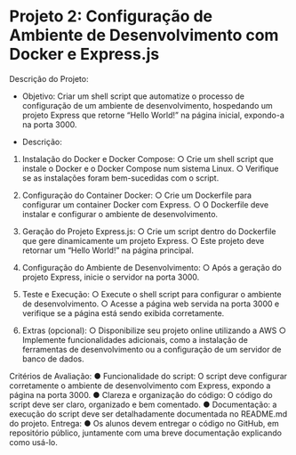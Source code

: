 # Projeto 2: Configuração de Ambiente de Desenvolvimento com Docker e Express.js

Descrição do Projeto:

* Objetivo: Criar um shell script que automatize o processo de configuração de um ambiente
de desenvolvimento, hospedando um projeto Express que retorne “Hello World!” na página
inicial, expondo-a na porta 3000.

* Descrição:

1. Instalação do Docker e Docker Compose:
○ Crie um shell script que instale o Docker e o Docker Compose num sistema
Linux.
○ Verifique se as instalações foram bem-sucedidas com o script.
2. Configuração do Container Docker:
○ Crie um Dockerfile para configurar um container Docker com Express.
○ O Dockerfile deve instalar e configurar o ambiente de desenvolvimento.
3. Geração do Projeto Express.js:
○ Crie um script dentro do Dockerfile que gere dinamicamente um projeto
Express.
○ Este projeto deve retornar um “Hello World!” na página principal.
4. Configuração do Ambiente de Desenvolvimento:
○ Após a geração do projeto Express, inicie o servidor na porta 3000.
5. Teste e Execução:
○ Execute o shell script para configurar o ambiente de desenvolvimento.
○ Acesse a página web servida na porta 3000 e verifique se a página está
sendo exibida corretamente.

6. Extras (opcional):
○ Disponibilize seu projeto online utilizando a AWS
○ Implemente funcionalidades adicionais, como a instalação de ferramentas de
desenvolvimento ou a configuração de um servidor de banco de dados.

Critérios de Avaliação:
● Funcionalidade do script: O script deve configurar corretamente o ambiente de
desenvolvimento com Express, expondo a página na porta 3000.
● Clareza e organização do código: O código do script deve ser claro, organizado e
bem comentado.
● Documentação: a execução do script deve ser detalhadamente documentada no
README.md do projeto.
Entrega:
● Os alunos devem entregar o código no GitHub, em repositório público, juntamente
com uma breve documentação explicando como usá-lo.